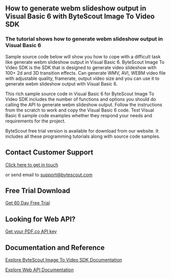 ## How to generate webm slideshow output in Visual Basic 6 with ByteScout Image To Video SDK

### The tutorial shows how to generate webm slideshow output in Visual Basic 6

Sample source code below will show you how to cope with a difficult task like generate webm slideshow output in Visual Basic 6. ByteScout Image To Video SDK is the SDK that is designed to generate video slideshow with 100+ 2d and 3D transition effects. Can generate WMV, AVI, WEBM video file with adjustable quality, framerate, output video size and you can use it to generate webm slideshow output with Visual Basic 6.

This rich sample source code in Visual Basic 6 for ByteScout Image To Video SDK includes the number of functions and options you should do calling the API to generate webm slideshow output. Follow the instructions from the scratch to work and copy the Visual Basic 6 code. Test Visual Basic 6 sample code examples whether they respond your needs and requirements for the project.

ByteScout free trial version is available for download from our website. It includes all these programming tutorials along with source code samples.

## Contact Customer Support

[Click here to get in touch](https://bytescout.zendesk.com/hc/en-us/requests/new?subject=ByteScout%20Image%20To%20Video%20SDK%20Question)

or send email to [support@bytescout.com](mailto:support@bytescout.com?subject=ByteScout%20Image%20To%20Video%20SDK%20Question) 

## Free Trial Download

[Get 60 Day Free Trial](https://bytescout.com/download/web-installer?utm_source=github-readme)

## Looking for Web API? 

[Get your PDF.co API key](https://pdf.co/documentation/api?utm_source=github-readme)

## Documentation and Reference

[Explore ByteScout Image To Video SDK Documentation](https://bytescout.com/documentation/index.html?utm_source=github-readme)

[Explore Web API Documentation](https://pdf.co/documentation/api?utm_source=github-readme)